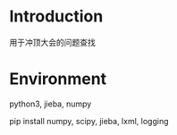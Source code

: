 # Introduction

用于冲顶大会的问题查找

# Environment

python3, jieba, numpy

pip install numpy, scipy, jieba, lxml, logging